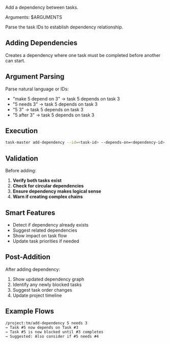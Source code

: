 Add a dependency between tasks.

Arguments: $ARGUMENTS

Parse the task IDs to establish dependency relationship.

## Adding Dependencies

Creates a dependency where one task must be completed before another can start.

## Argument Parsing

Parse natural language or IDs:

- "make 5 depend on 3" → task 5 depends on task 3
- "5 needs 3" → task 5 depends on task 3
- "5 3" → task 5 depends on task 3
- "5 after 3" → task 5 depends on task 3

## Execution

```bash
task-master add-dependency --id=<task-id> --depends-on=<dependency-id>
```

## Validation

Before adding:

1. **Verify both tasks exist**
1. **Check for circular dependencies**
1. **Ensure dependency makes logical sense**
1. **Warn if creating complex chains**

## Smart Features

- Detect if dependency already exists
- Suggest related dependencies
- Show impact on task flow
- Update task priorities if needed

## Post-Addition

After adding dependency:

1. Show updated dependency graph
1. Identify any newly blocked tasks
1. Suggest task order changes
1. Update project timeline

## Example Flows

```
/project:tm/add-dependency 5 needs 3
→ Task #5 now depends on Task #3
→ Task #5 is now blocked until #3 completes
→ Suggested: Also consider if #5 needs #4
```
